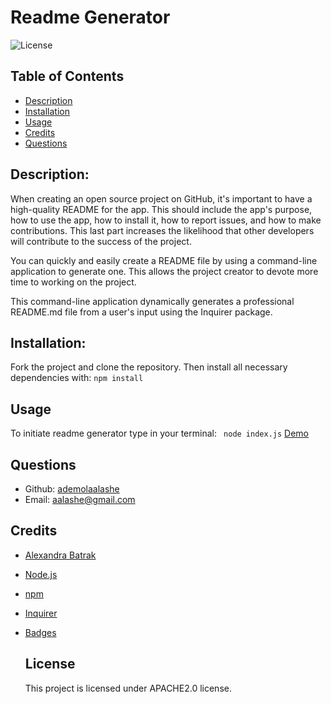 # Readme Generator
  ![License](https://img.shields.io/badge/license-APACHE2.0-blue.svg)

  ## Table of Contents 
  - [Description](#description)
  - [Installation](#installation)
  - [Usage](#usage)
  - [Credits](#credits)
  - [Questions](#questions)

 ## Description:

 When creating an open source project on GitHub, it's important to have a high-quality README for the app. This should include the app's purpose, how to use the app, how to install it, how to report issues, and how to make contributions. This last part increases the likelihood that other developers will contribute to the success of the project.

You can quickly and easily create a README file by using a command-line application to generate one. This allows the project creator to devote more time to working on the project.

This command-line application dynamically generates a professional README.md file from a user's input using the Inquirer package. 

  ## Installation:

  Fork the project and clone the repository. Then install all necessary dependencies with:
  ```npm install```

  ## Usage
  To initiate readme generator type in your terminal:
  ``` node index.js```
  [Demo](https://drive.google.com/file/d/1HwqnJ6UeWRYz706KzLo3haWYCyCxHhj0/view)

  
  ## Questions
  - Github: [ademolaalashe](https://github.com/ademolaalashe)
  - Email: aalashe@gmail.com

  ## Credits
- [Alexandra Batrak](https://github.com/alexandrabatrak/)
- [Node.js](https://nodejs.org/en/)
- [npm](https://www.npmjs.com/)
- [Inquirer](https://www.npmjs.com/package/inquirer)
- [Badges](shields.io)


  ## License
  This project is licensed under APACHE2.0 license.